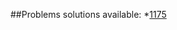 ##Problems solutions available:
*[1175]( https://onlinejudge.org/index.php?option=onlinejudge&Itemid=8&page=show_problem&problem=2864)
